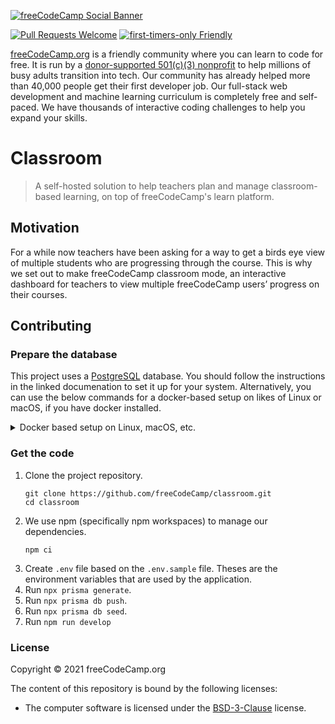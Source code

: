 [![freeCodeCamp Social Banner](https://s3.amazonaws.com/freecodecamp/wide-social-banner.png)](https://www.freecodecamp.org/)

[![Pull Requests Welcome](https://img.shields.io/badge/PRs-welcome-brightgreen.svg?style=flat)](http://makeapullrequest.com)
[![first-timers-only Friendly](https://img.shields.io/badge/first--timers--only-friendly-blue.svg)](http://www.firsttimersonly.com/)

[freeCodeCamp.org](https://www.freecodecamp.org) is a friendly community where you can learn to code for free. It is run by a [donor-supported 501(c)(3) nonprofit](https://www.freecodecamp.org/donate) to help millions of busy adults transition into tech. Our community has already helped more than 40,000 people get their first developer job. Our full-stack web development and machine learning curriculum is completely free and self-paced. We have thousands of interactive coding challenges to help you expand your skills.

# Classroom

> A self-hosted solution to help teachers plan and manage classroom-based learning, on top of freeCodeCamp's learn platform.

## Motivation

For a while now teachers have been asking for a way to get a birds eye view of multiple students who are progressing through the course. This is why we set out to make freeCodeCamp classroom mode, an interactive dashboard for teachers to view multiple freeCodeCamp users’ progress on their courses.

## Contributing

### Prepare the database

This project uses a [PostgreSQL](https://www.postgresql.org/) database. You should follow the instructions in the linked documenation to set it up for your system. Alternatively, you can use the below commands for a docker-based setup on likes of Linux or macOS, if you have docker installed.

<details>

<summary>Docker based setup on Linux, macOS, etc.</summary>

```console
# create a directory for the data
mkdir -p $HOME/docker/volumes/postgres

# start a container (this will use the "latest" tag. Use the version as needed)
docker run -it --name pgsql-classroom -e POSTGRES_PASSWORD=password -d --restart unless-stopped -p 5432:5432 -v $HOME/docker/volumes/postgres:/var/lib/postgresql/data postgres:latest
```

</details>

### Get the code

1. Clone the project repository.
   ```console
   git clone https://github.com/freeCodeCamp/classroom.git
   cd classroom
   ```
2. We use npm (specifically npm workspaces) to manage our dependencies.
   ```console
   npm ci
   ```
3. Create `.env` file based on the `.env.sample` file. Theses are the environment variables that are used by the application.
4. Run `npx prisma generate`.
5. Run `npx prisma db push`.
6. Run `npx prisma db seed`.
7. Run `npm run develop`

### License

Copyright © 2021 freeCodeCamp.org

The content of this repository is bound by the following licenses:

- The computer software is licensed under the [BSD-3-Clause](LICENSE.md) license.
